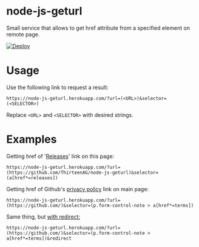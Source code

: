 # node-js-geturl

Small service that allows to get href attribute from a specified element on remote page.

[![Deploy](https://www.herokucdn.com/deploy/button.svg)](https://heroku.com/deploy?template=https://github.com/ThirteenAG/node-js-geturl)

# Usage
Use the following link to request a result:

    https://node-js-geturl.herokuapp.com/?url=(<URL>)&selector=(<SELECTOR>)
  Replace `<URL>` and `<SELECTOR>` with desired strings.
  
# Examples
Getting href of '[Releases](https://node-js-geturl.herokuapp.com/?url=%28https://github.com/ThirteenAG/node-js-geturl%29&selector=%28a%5Bhref*=releases%5D%29)' link on this page:

    https://node-js-geturl.herokuapp.com/?url=(https://github.com/ThirteenAG/node-js-geturl)&selector=(a[href*=releases])

Getting href of Github's [privacy policy](https://node-js-geturl.herokuapp.com/?url=(https://github.com/)&selector=(p.form-control-note>a[href*=terms])) link on main page:

    https://node-js-geturl.herokuapp.com/?url=(https://github.com/)&selector=(p.form-control-note > a[href*=terms])


Same thing, but [with redirect:](https://node-js-geturl.herokuapp.com/?url=(https://github.com/)&selector=(p.form-control-note>a[href*=terms])&redirect)

    https://node-js-geturl.herokuapp.com/?url=(https://github.com/)&selector=(p.form-control-note > a[href*=terms])&redirect
